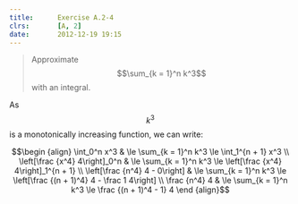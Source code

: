 ```yaml
---
title:      Exercise A.2-4
clrs:       [A, 2]
date:       2012-12-19 19:15
---
```


>Approximate $$\sum_{k = 1}^n k^3$$ with an integral.

As $$k^3$$ is a monotonically increasing function, we can write:

$$\begin {align}
\int_0^n x^3 & \le \sum_{k = 1}^n k^3 \le \int_1^{n + 1} x^3 \\
\left[\frac {x^4} 4\right]_0^n & \le \sum_{k = 1}^n k^3 \le \left[\frac {x^4} 4\right]_1^{n + 1} \\
\left[\frac {n^4} 4 - 0\right] & \le \sum_{k = 1}^n k^3 \le \left[\frac {(n + 1)^4} 4 - \frac 1 4\right] \\
\frac {n^4} 4 & \le \sum_{k = 1}^n k^3 \le \frac {(n + 1)^4 - 1} 4
\end {align}$$